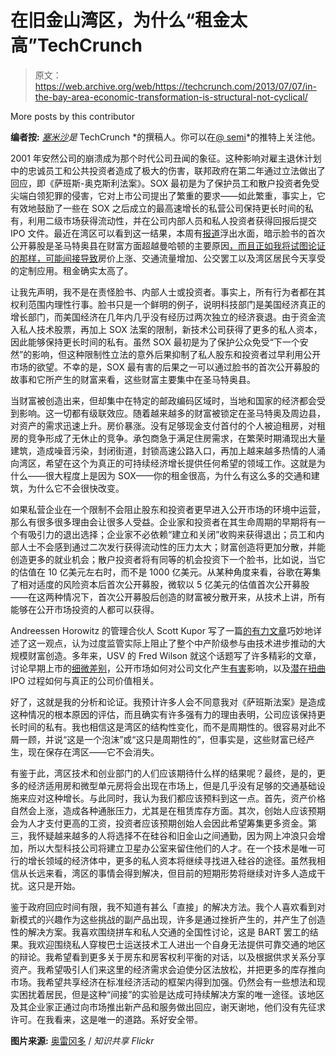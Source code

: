 # 在旧金山湾区，为什么“租金太高”TechCrunch

> 原文：<https://web.archive.org/web/https://techcrunch.com/2013/07/07/in-the-bay-area-economic-transformation-is-structural-not-cyclical/>

More posts by this contributor

**编者按:** *[塞米沙](https://web.archive.org/web/20221206182336/http://blog.semilshah.com/)是* TechCrunch *的撰稿人。你可以在[@ semi](https://web.archive.org/web/20221206182336/http://www.twitter.com/semil)*的推特上关注他。

2001 年安然公司的崩溃成为那个时代公司丑闻的象征。这种影响对雇主退休计划中的忠诚员工和公共投资者造成了极大的伤害，联邦政府在第二年通过立法做出了回应，即《萨班斯-奥克斯利法案》。SOX 最初是为了保护员工和散户投资者免受尖端白领犯罪的侵害，它对上市公司提出了繁重的要求——如此繁重，事实上，它有效地鼓励了一些在 SOX 之后成立的最高速增长的私营公司保持更长时间的私有，利用二级市场获得流动性，并在公司内部人员和私人投资者获得回报后提交 IPO 文件。最近在湾区可以看到这一结果，本周有[报道](https://web.archive.org/web/20221206182336/http://blogs.wsj.com/corporate-intelligence/2013/07/02/how-facebooks-ipo-created-the-best-paid-county-in-america/)浮出水面，暗示脸书的首次公开募股是圣马特奥县在财富方面超越曼哈顿的主要原因[，而且正如我将试图论证的那样，可能间接导致](https://web.archive.org/web/20221206182336/http://www.theatlanticwire.com/technology/2013/07/how-facebook-single-handedly-made-silicon-valley-richer-manhattan/66830/)房价上涨、交通流量增加、公交罢工以及湾区居民今天享受的定制应用。租金确实太高了。

让我先声明，我不是在责怪脸书、内部人士或投资者。事实上，所有行为者都在其权利范围内理性行事。脸书只是一个鲜明的例子，说明科技部门是美国经济真正的增长部门，而美国经济在几年内几乎没有经历过两次独立的经济衰退。由于资金流入私人技术股票，再加上 SOX 法案的限制，新技术公司获得了更多的私人资本，因此能够保持更长时间的私有。虽然 SOX 最初是为了保护公众免受“下一个安然”的影响，但这种限制性立法的意外后果抑制了私人股东和投资者过早利用公开市场的欲望。不幸的是，SOX 最有害的后果之一可以通过脸书的首次公开募股的故事和它所产生的财富来看，这些财富主要集中在圣马特奥县。

当财富被创造出来，但却集中在特定的邮政编码区域时，当地和国家的经济都会受到影响。这一切都有级联效应。随着越来越多的财富被锁定在圣马特奥及周边县，对资产的需求迅速上升。房价暴涨。没有足够现金支付首付的个人被迫租房，对租房的竞争形成了无休止的竞争。承包商急于满足住房需求，在繁荣时期涌现出大量建筑，造成噪音污染，封闭街道，封锁高速公路入口，再加上越来越多热情的人涌向湾区，希望在这个为真正的可持续经济增长提供任何希望的领域工作。这就是为什么——很大程度上是因为 SOX——你的租金很高，为什么有这么多的交通和建筑，为什么它不会很快改变。

如果私营企业在一个限制不会阻止股东和投资者更早进入公开市场的环境中运营，那么有很多很多理由会让很多人受益。企业家和投资者在其生命周期的早期将有一个有吸引力的退出选择；企业家不必依赖“建立和关闭”收购来获得退出；员工和内部人士不会感到通过二次发行获得流动性的压力太大；财富创造将更加分散，并能创造更多的就业机会；散户投资者将有同等的机会投资下一个脸书，比如说，当它的估值在 10 亿美元左右时，而不是 1000 亿美元。从某种角度来看，谷歌在筹集了相对适度的风险资本后首次公开募股，微软以 5 亿美元的估值首次公开募股——在这两种情况下，首次公开募股后创造的财富被分散开来，从技术上讲，所有能够在公开市场投资的人都可以获得。

Andreessen Horowitz 的管理合伙人 Scott Kupor 写了一篇[的有力文章](https://web.archive.org/web/20221206182336/http://blog.pmarca.com/2013/03/26/unshackle-the-middle-class/)巧妙地详述了这一观点，认为过度监管实际上阻止了整个中产阶级参与由技术进步推动的大规模财富创造。多年来，USV 的 Fred Wilson 就这个话题写了许多精彩的文章，讨论早期上市的[细微差别](https://web.archive.org/web/20221206182336/http://www.avc.com/a_vc/2011/02/some-thoughts-on-public-and-private-markets.html)，公开市场如何对公司文化产生[有害](https://web.archive.org/web/20221206182336/http://www.avc.com/a_vc/2011/04/the-sec-and-private-markets.html)影响，以及[潜在扭曲](https://web.archive.org/web/20221206182336/http://www.avc.com/a_vc/2011/12/some-thoughts-on-the-ipo-market-for-web-companies.html)IPO 过程如何与真正的公司价值相关。

好了，这就是我的分析和论证。我预计许多人会不同意我对《萨班斯法案》是造成这种情况的根本原因的评估，而且确实有许多强有力的理由表明，公司应该保持更长时间的私有。我也相信这是湾区的结构性变化，而不是周期性的。很容易对此不屑一顾，并说“这是一个泡沫”或“这只是周期性的”，但事实是，这些财富已经产生，现在保存在湾区——它不会消失。

有鉴于此，湾区技术和创业部门的人们应该期待什么样的结果呢？最终，是的，更多的经济适用房和微型单元房将会出现在市场上，但是几乎没有足够的交通基础设施来应对这种增长。与此同时，我认为我们都应该预料到这一点。首先，资产价格自然会上涨，造成各种通胀压力，尤其是在租赁库存方面。其次，创始人应该预期会为人才支付更高的工资，投资者应该预期创始人会因此希望筹集更多资金。第三，我怀疑越来越多的人将选择不在硅谷和旧金山之间通勤，因为网上冲浪只会增加，所以大型科技公司将建立卫星办公室来留住他们的人才。在一个技术是唯一可行的增长领域的经济体中，更多的私人资本将继续寻找进入硅谷的途径。虽然我相信从长远来看，湾区的事情会得到解决，但目前的短期形势将继续对许多人造成干扰。这只是开始。

鉴于政府回应时间有限，我不知道有甚么「直接」的解决方法。我个人喜欢看到对新模式的兴趣作为这些挑战的副产品出现，许多是通过挫折产生的，并产生了创造性的解决方案。我喜欢围绕拼车和私人交通的全国性讨论，这是 BART 罢工的结果。我欢迎围绕私人穿梭巴士运送技术工人进出一个自身无法提供可靠交通的地区的辩论。我希望看到更多关于房东和房客权利平衡的对话，以及根据供求关系分享资产。我希望吸引人们来这里的经济需求会迫使分区法放松，并把更多的库存推向市场。我希望共享经济在标准经济活动的框架内得到加强。仍然会有一些想法和现实困扰着居民，但是这种“间接”的实验是达成可持续解决方案的唯一途径。该地区及其企业家正通过向市场推出新产品和服务做出回应，谢天谢地，他们没有先征求许可。在我看来，这是唯一的道路。系好安全带。

**图片来源:** [奥雷冈多](https://web.archive.org/web/20221206182336/http://www.flickr.com/photos/28364885@N02/5036587830/in/photolist-8F4Q6d-7NberL-7NbekG-9trfNj-8ymVC6-7Nbess-aKJx4e-e3prw8-9CHgDj-9CEmU8-9CMJRa-dbUNdW-9CQENf-crpZHL-e3oena-c3f9Rw-7Nbei7-7NbeqQ-7Nbemy-czsPU3-cmQBDC-cUWfkC-7NbeoW-7Nbeph-7N7eRz-7N7eMt-7N7eQk-7N7eRT-7N7eLg-7NbehJ-7Nbeou-7Nbeqb-7N7eRk-7N7ePF-7NbeiU-7N7eUk-7N7eUZ-7N7eTr-9wU39t-96J94T-apbhKU-apbMEb-a9ksZc-9sdG6h-7NbemY-9CHwgE-9CHBMj-9CHDRo-9CEnna-9CEBkc-9CEn8x) / *知识共享 Flickr*
